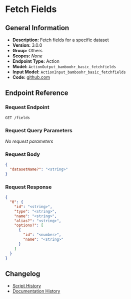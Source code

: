 <!-- BEGIN GENERATED CONTENT -->
# Fetch Fields

## General Information

- **Description:** Fetch fields for a specific dataset
- **Version:** 3.0.0
- **Group:** Others
- **Scopes:** _None_
- **Endpoint Type:** Action
- **Model:** `ActionOutput_bamboohr_basic_fetchfields`
- **Input Model:** `ActionInput_bamboohr_basic_fetchfields`
- **Code:** [github.com](https://github.com/NangoHQ/integration-templates/tree/main/integrations/bamboohr-basic/actions/fetch-fields.ts)


## Endpoint Reference

### Request Endpoint

`GET /fields`

### Request Query Parameters

_No request parameters_

### Request Body

```json
{
  "datasetName?": "<string>"
}
```

### Request Response

```json
{
  "0": {
    "id": "<string>",
    "type": "<string>",
    "name": "<string>",
    "alias?": "<string>",
    "options?": [
      {
        "id": "<number>",
        "name": "<string>"
      }
    ]
  }
}
```

## Changelog

- [Script History](https://github.com/NangoHQ/integration-templates/commits/main/integrations/bamboohr-basic/actions/fetch-fields.ts)
- [Documentation History](https://github.com/NangoHQ/integration-templates/commits/main/integrations/bamboohr-basic/actions/fetch-fields.md)

<!-- END  GENERATED CONTENT -->

